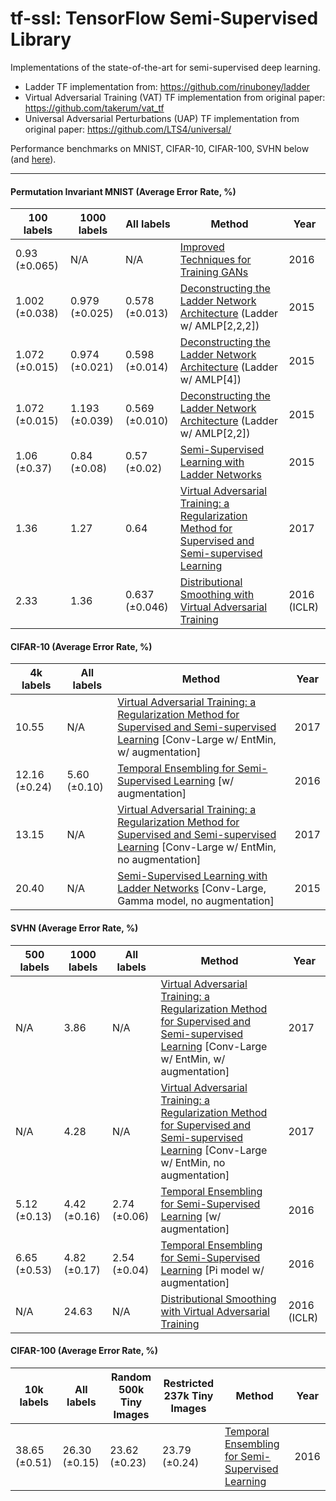 # tf-ssl: TensorFlow Semi-Supervised Library

Implementations of the state-of-the-art for semi-supervised deep learning.

* Ladder TF implementation from: https://github.com/rinuboney/ladder 
* Virtual Adversarial Training (VAT) TF implementation from original paper: https://github.com/takerum/vat_tf
* Universal Adversarial Perturbations (UAP) TF implementation from original paper: https://github.com/LTS4/universal/


Performance benchmarks on MNIST, CIFAR-10, CIFAR-100, SVHN below (and [here](http://www.sakishinoda.com/2017/07/05/semisupervised-deep-learning-classification-results.html)). 

---


#### Permutation Invariant MNIST (Average Error Rate, %)

| 100 labels  | 1000 labels   | All labels | Method   | Year  |
|---|---|---|---|---| 
| 0.93 (±0.065) | N/A | N/A | [Improved Techniques for Training GANs](https://arxiv.org/abs/1606.03498) | 2016 |
| 1.002 (±0.038)| 0.979 (±0.025) | 0.578 (±0.013) | [Deconstructing the Ladder Network Architecture](http://arxiv.org/abs/1511.06430) (Ladder w/ AMLP[2,2,2]) | 2015 |
| 1.072 (±0.015)| 0.974 (±0.021) | 0.598 (±0.014) | [Deconstructing the Ladder Network Architecture](http://arxiv.org/abs/1511.06430) (Ladder w/ AMLP[4]) | 2015 |
| 1.072 (±0.015)| 1.193 (±0.039) | 0.569 (±0.010) | [Deconstructing the Ladder Network Architecture](http://arxiv.org/abs/1511.06430) (Ladder w/ AMLP[2,2]) | 2015 |
| 1.06 (±0.37) | 0.84 (±0.08) | 0.57 (±0.02) | [Semi-Supervised Learning with Ladder Networks](http://arxiv.org/abs/1507.02672) | 2015 |
| 1.36 | 1.27 | 0.64 | [Virtual Adversarial Training: a Regularization Method for Supervised and Semi-supervised Learning](http://arxiv.org/abs/1704.03976) | 2017 |
| 2.33 | 1.36 | 0.637 (±0.046) | [Distributional Smoothing with Virtual Adversarial Training](https://arxiv.org/abs/1507.00677) | 2016 (ICLR) |



#### CIFAR-10 (Average Error Rate, %)

| 4k labels | All labels | Method | Year |
|---|---|---|---|
| 10.55 | N/A | [Virtual Adversarial Training: a Regularization Method for Supervised and Semi-supervised Learning](http://arxiv.org/abs/1704.03976) [Conv-Large w/ EntMin, w/ augmentation] | 2017 |
| 12.16 (±0.24)| 5.60 (±0.10) | [Temporal Ensembling for Semi-Supervised Learning](http://arxiv.org/abs/1610.02242) [w/ augmentation]  | 2016 |
| 13.15 | N/A | [Virtual Adversarial Training: a Regularization Method for Supervised and Semi-supervised Learning](http://arxiv.org/abs/1704.03976) [Conv-Large w/ EntMin, no augmentation] | 2017 |
| 20.40 | N/A | [Semi-Supervised Learning with Ladder Networks](http://arxiv.org/abs/1507.02672) [Conv-Large, Gamma model, no augmentation] | 2015 |


#### SVHN (Average Error Rate, %)

| 500 labels | 1000 labels | All labels | Method | Year |
|---|---|---|---|---|
| N/A | 3.86 | N/A | [Virtual Adversarial Training: a Regularization Method for Supervised and Semi-supervised Learning](http://arxiv.org/abs/1704.03976) [Conv-Large w/ EntMin, w/ augmentation] | 2017 |
| N/A | 4.28 | N/A | [Virtual Adversarial Training: a Regularization Method for Supervised and Semi-supervised Learning](http://arxiv.org/abs/1704.03976) [Conv-Large w/ EntMin, no augmentation] | 2017 |
| 5.12 (±0.13) | 4.42 (±0.16) | 2.74 (±0.06) | [Temporal Ensembling for Semi-Supervised Learning](http://arxiv.org/abs/1610.02242) [w/ augmentation] | 2016 |
| 6.65 (±0.53) | 4.82 (±0.17) | 2.54 (±0.04) | [Temporal Ensembling for Semi-Supervised Learning](http://arxiv.org/abs/1610.02242) [Pi model w/ augmentation] | 2016 |
| N/A | 24.63 | N/A | [Distributional Smoothing with Virtual Adversarial Training](https://arxiv.org/abs/1507.00677) | 2016 (ICLR) | 



#### CIFAR-100 (Average Error Rate, %)
| 10k labels | All labels | Random 500k Tiny Images | Restricted 237k Tiny Images | Method | Year |
|---|---|---|---|---|--|
| 38.65 (±0.51) | 26.30 (±0.15) | 23.62 (±0.23) | 23.79 (±0.24) | [Temporal Ensembling for Semi-Supervised Learning](http://arxiv.org/abs/1610.02242) | 2016 |
